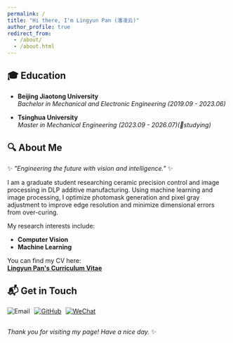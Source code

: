 ```yaml
---
permalink: /
title: "Hi there, I'm Lingyun Pan (潘凌云)"
author_profile: true
redirect_from: 
  - /about/
  - /about.html
--- 
```

<!-- 这是一个注释，不会在最终渲染时显示 # Hi there, I'm **Lingyun Pan (潘凌云)**!-->

## 🎓 Education

- **Beijing Jiaotong University**  
  *Bachelor in Mechanical and Electronic Engineering (2019.09 - 2023.06)*

- **Tsinghua University**  
  *Master in Mechanical Engineering (2023.09 - 2026.07)(📝studying)*

## 🔍 About Me
✨ *"Engineering the future with vision and intelligence."*  ✨

I am a graduate student researching ceramic precision control and image processing in DLP additive manufacturing. Using machine learning and image processing, I optimize photomask generation and pixel gray adjustment to improve edge resolution and minimize dimensional errors from over-curing. 

My research interests include:
- **Computer Vision**  
- **Machine Learning**  

You can find my CV here:  
[**Lingyun Pan's Curriculum Vitae**](https://panly23.github.io/panlingyun.github.io/assets/PLY_vitae.pdf)

## 📬 Get in Touch
<div style="display: flex; gap: 10px; align-items: center;">
  <details style="display: inline-block; vertical-align: middle;">
    <summary style="list-style: none; cursor: pointer;">
      <img src="https://img.shields.io/badge/-Email-c14438?style=flat&logo=Gmail&logoColor=white" alt="Email">
    </summary>
    <div style="padding: 10px; background: #f8f9fa; border: 1px solid #eee; margin-top: 5px;">
      📧 ply23@tsinghua.edu.cn
    </div>
  </details>
  <a href="https://github.com/Panly23" style="display: inline-block; vertical-align: middle;">
    <img src="https://img.shields.io/badge/-GitHub-181717?style=flat&logo=github&logoColor=white" alt="GitHub">
  </a>
  <a href="https://panly23.github.io/panlingyun.github.io/images/wechat.PNG" style="display: inline-block; vertical-align: middle;">
    <img src="https://img.shields.io/badge/-WeChat-07C160?style=flat&logo=wechat&logoColor=white" alt="WeChat">
  </a>
</div>

##
*Thank you for visiting my page! Have a nice day.* ✨

